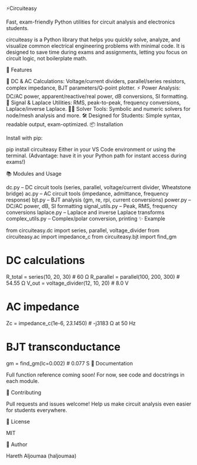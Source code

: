 ⚡Circuiteasy

Fast, exam-friendly Python utilities for circuit analysis and electronics students.

circuiteasy is a Python library that helps you quickly solve, analyze, and visualize common electrical engineering problems with minimal code.
It is designed to save time during exams and assignments, letting you focus on circuit logic, not boilerplate math.

🚀 Features

📏 DC & AC Calculations: Voltage/current dividers, parallel/series resistors, complex impedance, BJT parameters/Q-point plotter.
⚡ Power Analysis: DC/AC power, apparent/reactive/real power, dB conversions, SI formatting.
🔄 Signal & Laplace Utilities: RMS, peak-to-peak, frequency conversions, Laplace/inverse Laplace.
🧑‍🔬 Solver Tools: Symbolic and numeric solvers for node/mesh analysis and more.
🛠 Designed for Students: Simple syntax, readable output, exam-optimized.
📦 Installation

Install with pip:

pip install circuiteasy
Either in your VS Code environment or using the terminal.
(Advantage: have it in your Python path for instant access during exams!)

📚 Modules and Usage

dc.py – DC circuit tools (series, parallel, voltage/current divider, Wheatstone bridge)
ac.py – AC circuit tools (impedance, admittance, frequency response)
bjt.py – BJT analysis (gm, re, rpi, current conversions)
power.py – DC/AC power, dB, SI formatting
signal_utils.py – Peak, RMS, frequency conversions
laplace.py – Laplace and inverse Laplace transforms
complex_utils.py – Complex/polar conversion, printing
✨ Example

from circuiteasy.dc import series, parallel, voltage_divider
from circuiteasy.ac import impedance_c
from circuiteasy.bjt import find_gm

# DC calculations
R_total = series(10, 20, 30)           # 60 Ω
R_parallel = parallel(100, 200, 300)   # 54.55 Ω
V_out = voltage_divider(12, 10, 20)    # 8.0 V

# AC impedance
Zc = impedance_c(1e-6, 2*3.14*50)      # -j3183 Ω at 50 Hz

# BJT transconductance
gm = find_gm(Ic=0.002)                 # 0.077 S
📖 Documentation

Full function reference coming soon!
For now, see code and docstrings in each module.

🤝 Contributing

Pull requests and issues welcome!
Help us make circuit analysis even easier for students everywhere.

📄 License

MIT

👤 Author

Hareth Aljoumaa (haljoumaa)

